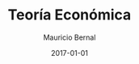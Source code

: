 ---
title: "Teoría Económica"
date: 2017-01-01
draft: false
featuredImage: /images/teoria-economica-blog-bernalmauricio.jpg
categories: ["Teoría Económica"]
keywords: ["", "","", ""]
author: "Mauricio Bernal"
menu:
  main:
    identifier: "blog"
    weight: 0 
    parent: ""
socialshare: true
---